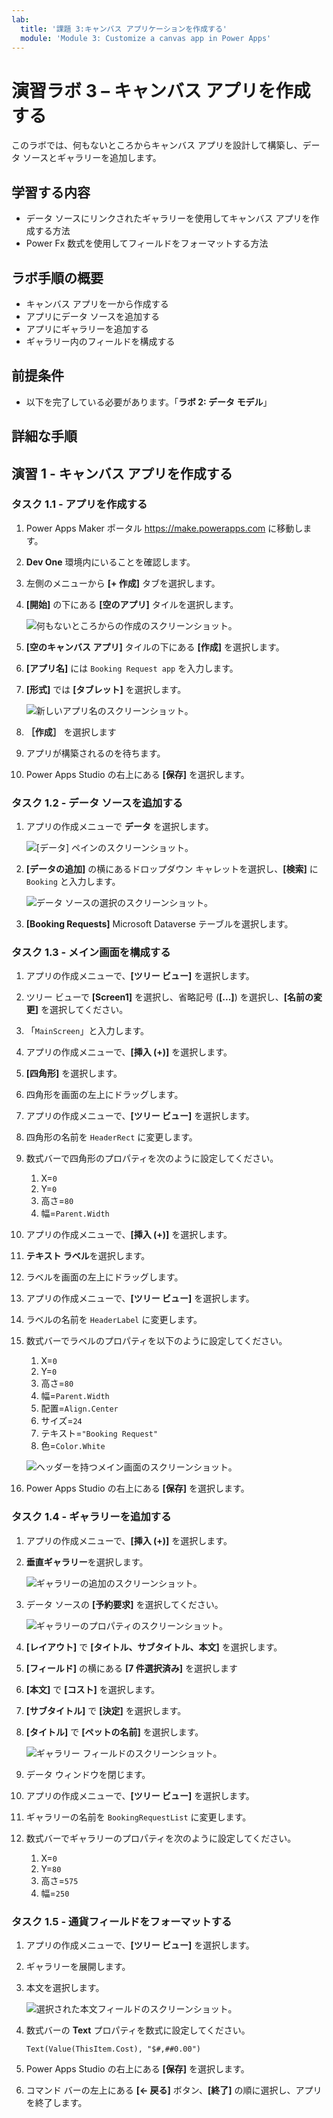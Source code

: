 ```yaml
---
lab:
  title: '課題 3:キャンバス アプリケーションを作成する'
  module: 'Module 3: Customize a canvas app in Power Apps'
---
```


# 演習ラボ 3 – キャンバス アプリを作成する

このラボでは、何もないところからキャンバス アプリを設計して構築し、データ ソースとギャラリーを追加します。

## 学習する内容

- データ ソースにリンクされたギャラリーを使用してキャンバス アプリを作成する方法
- Power Fx 数式を使用してフィールドをフォーマットする方法

## ラボ手順の概要

- キャンバス アプリを一から作成する
- アプリにデータ ソースを追加する
- アプリにギャラリーを追加する
- ギャラリー内のフィールドを構成する
  
## 前提条件

- 以下を完了している必要があります。「**ラボ 2: データ モデル**」

## 詳細な手順

## 演習 1 - キャンバス アプリを作成する

### タスク 1.1 - アプリを作成する

1. Power Apps Maker ポータル <https://make.powerapps.com> に移動します。

1. **Dev One** 環境内にいることを確認します。

1. 左側のメニューから **[+ 作成]** タブを選択します。

1. **[開始]** の下にある **[空のアプリ]** タイルを選択します。

    ![何もないところからの作成のスクリーンショット。](../media/create-from-blank.png)

1. **[空のキャンバス アプリ]** タイルの下にある **[作成]** を選択します。

1. **[アプリ名]** には `Booking Request app` を入力します。

1. **[形式]** では **[タブレット]** を選択します。

    ![新しいアプリ名のスクリーンショット。](../media/app-name-format.png)

1. **［作成］** を選択します

1. アプリが構築されるのを待ちます。

1. Power Apps Studio の右上にある **[保存]** を選択します。

### タスク 1.2 - データ ソースを追加する

1. アプリの作成メニューで **データ** を選択します。

    ![[データ] ペインのスクリーンショット。](../media/studio-data-pane.png)

1. **[データの追加]** の横にあるドロップダウン キャレットを選択し、**[検索]** に `Booking` と入力します。

    ![データ ソースの選択のスクリーンショット。](../media/studio-data-search.png)

1. **[Booking Requests]** Microsoft Dataverse テーブルを選択します。

### タスク 1.3 - メイン画面を構成する

1. アプリの作成メニューで、**[ツリー ビュー]** を選択します。

1. ツリー ビューで **[Screen1]** を選択し、省略記号 (**[...]**) を選択し、**[名前の変更]** を選択してください。

1. 「`MainScreen`」と入力します。

1. アプリの作成メニューで、**[挿入 (+)]** を選択します。

1. **[四角形]** を選択します。

1. 四角形を画面の左上にドラッグします。

1. アプリの作成メニューで、**[ツリー ビュー]** を選択します。

1. 四角形の名前を `HeaderRect` に変更します。

1. 数式バーで四角形のプロパティを次のように設定してください。

   1. X=`0`
   1. Y=`0`
   1. 高さ=`80`
   1. 幅=`Parent.Width`

1. アプリの作成メニューで、**[挿入 (+)]** を選択します。

1. **テキスト ラベル**を選択します。

1. ラベルを画面の左上にドラッグします。

1. アプリの作成メニューで、**[ツリー ビュー]** を選択します。

1. ラベルの名前を `HeaderLabel` に変更します。

1. 数式バーでラベルのプロパティを以下のように設定してください。

   1. X=`0`
   1. Y=`0`
   1. 高さ=`80`
   1. 幅=`Parent.Width`
   1. 配置=`Align.Center`
   1. サイズ=`24`
   1. テキスト=`"Booking Request"`
   1. 色=`Color.White`

    ![ヘッダーを持つメイン画面のスクリーンショット。](../media/main-screen.png)

1. Power Apps Studio の右上にある **[保存]** を選択します。

### タスク 1.4 - ギャラリーを追加する

1. アプリの作成メニューで、**[挿入 (+)]** を選択します。

1. **垂直ギャラリー**を選択します。

    ![ギャラリーの追加のスクリーンショット。](../media/add-gallery.png)

1. データ ソースの **[予約要求]** を選択してください。

    ![ギャラリーのプロパティのスクリーンショット。](../media/gallery-properties.png)

1. **[レイアウト]** で **[タイトル、サブタイトル、本文]** を選択します。

1. **[フィールド]** の横にある **[7 件選択済み]** を選択します

1. **[本文]** で **[コスト]** を選択します。

1. **[サブタイトル]** で **[決定]** を選択します。

1. **[タイトル]** で **[ペットの名前]** を選択します。

    ![ギャラリー フィールドのスクリーンショット。](../media/select-fields.png)

1. データ ウィンドウを閉じます。

1. アプリの作成メニューで、**[ツリー ビュー]** を選択します。

1. ギャラリーの名前を `BookingRequestList` に変更します。

1. 数式バーでギャラリーのプロパティを次のように設定してください。

   1. X=`0`
   1. Y=`80`
   1. 高さ=`575`
   1. 幅=`250`

### タスク 1.5 - 通貨フィールドをフォーマットする

1. アプリの作成メニューで、**[ツリー ビュー]** を選択します。

1. ギャラリーを展開します。

1. 本文を選択します。

    ![選択された本文フィールドのスクリーンショット。](../media/body.png)

1. 数式バーの **Text** プロパティを数式に設定してください。

    ```powerappsfl
    Text(Value(ThisItem.Cost), "$#,##0.00")
    ```

1. Power Apps Studio の右上にある **[保存]** を選択します。

1. コマンド バーの左上にある **[<- 戻る]** ボタン、**[終了]** の順に選択し、アプリを終了します。

